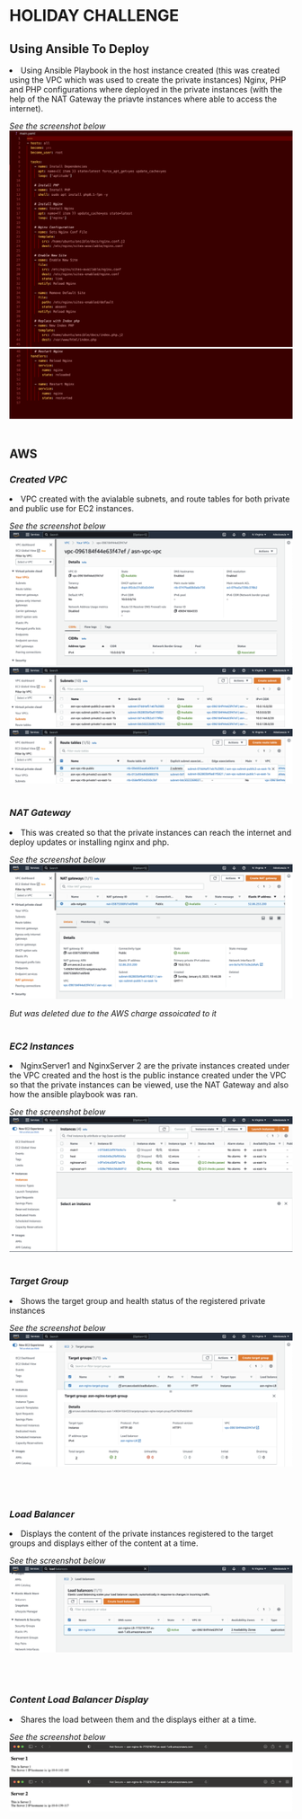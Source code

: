 # **HOLIDAY CHALLENGE**

## __Using Ansible To Deploy__
<li> Using Ansible Playbook in the host instance created (this was created using the VPC which was used to create the private instances) Nginx, PHP and PHP configurations where deployed in the private instances (with the help of the NAT Gateway the priavte instances where able to access  the internet).

<br>

*See the screenshot below*
<br>
![yaml file](./images/yaml1.png)
![yaml file](./images/yaml2.png)
<br>
<br>

## __AWS__

### __*Created VPC*__
<li> VPC created with the avialable subnets, and route tables for both  private and public use for EC2 instances.

<br>

*See the screenshot below*
<br>
![VPC](./images/1.png)
<br>
![Subnet](./images/2.png)
<br>
![RouteTable](./images/3.png)
<br>
<br>

### __*NAT Gateway*__
<li> This was created so that the private instances can reach the internet and deploy updates or installing nginx and php.

<br>

*See the screenshot below*
<br>
![NAT Gateway](./images/Nat.png)

*But was deleted due to the AWS charge assoicated to it*
<br>
<br>

### __*EC2 Instances*__
<li> NginxServer1 and NginxServer 2 are the private instances created under the VPC created and the host is the public instance created under the VPC so that the private instances can be viewed, use the NAT Gateway and also how the ansible playbook was ran. 

<br>

*See the screenshot below*
<br>
![EC2 Instance](./images/Instances.png)
<br>
<br>

### __*Target Group*__
<li> Shows the target group and health status of the registered private instances

<br>

*See the screenshot below*
<br>
![Target Group](./images/target.png)

<br>
<br>

### __*Load Balancer*__
<li> Displays the content of the private instances registered to the target groups and displays either of the content at a time.

<br>

*See the screenshot below*
<br>
![Load Balancer](./images/load.png)

<br>
<br>

### __*Content Load Balancer Display*__
<li> Shares the load between them and the displays either at a time.

<br>

*See the screenshot below*
<br>
![Server1](./images/server1.png)
![Server2](./images/server2.png)
<br>
